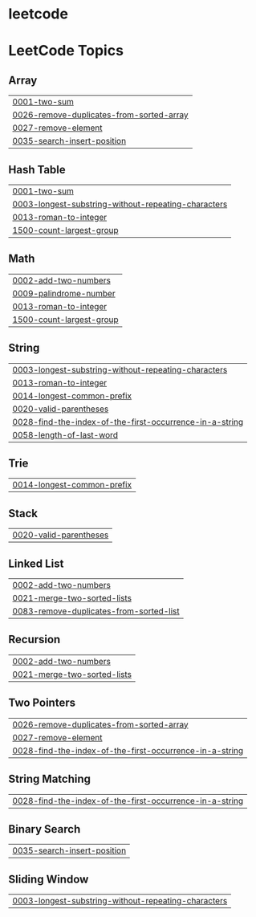 # leetcode

<!---LeetCode Topics Start-->
# LeetCode Topics
## Array
|  |
| ------- |
| [0001-two-sum](https://github.com/JIJASH/leetcode/tree/master/0001-two-sum) |
| [0026-remove-duplicates-from-sorted-array](https://github.com/JIJASH/leetcode/tree/master/0026-remove-duplicates-from-sorted-array) |
| [0027-remove-element](https://github.com/JIJASH/leetcode/tree/master/0027-remove-element) |
| [0035-search-insert-position](https://github.com/JIJASH/leetcode/tree/master/0035-search-insert-position) |
## Hash Table
|  |
| ------- |
| [0001-two-sum](https://github.com/JIJASH/leetcode/tree/master/0001-two-sum) |
| [0003-longest-substring-without-repeating-characters](https://github.com/JIJASH/leetcode/tree/master/0003-longest-substring-without-repeating-characters) |
| [0013-roman-to-integer](https://github.com/JIJASH/leetcode/tree/master/0013-roman-to-integer) |
| [1500-count-largest-group](https://github.com/JIJASH/leetcode/tree/master/1500-count-largest-group) |
## Math
|  |
| ------- |
| [0002-add-two-numbers](https://github.com/JIJASH/leetcode/tree/master/0002-add-two-numbers) |
| [0009-palindrome-number](https://github.com/JIJASH/leetcode/tree/master/0009-palindrome-number) |
| [0013-roman-to-integer](https://github.com/JIJASH/leetcode/tree/master/0013-roman-to-integer) |
| [1500-count-largest-group](https://github.com/JIJASH/leetcode/tree/master/1500-count-largest-group) |
## String
|  |
| ------- |
| [0003-longest-substring-without-repeating-characters](https://github.com/JIJASH/leetcode/tree/master/0003-longest-substring-without-repeating-characters) |
| [0013-roman-to-integer](https://github.com/JIJASH/leetcode/tree/master/0013-roman-to-integer) |
| [0014-longest-common-prefix](https://github.com/JIJASH/leetcode/tree/master/0014-longest-common-prefix) |
| [0020-valid-parentheses](https://github.com/JIJASH/leetcode/tree/master/0020-valid-parentheses) |
| [0028-find-the-index-of-the-first-occurrence-in-a-string](https://github.com/JIJASH/leetcode/tree/master/0028-find-the-index-of-the-first-occurrence-in-a-string) |
| [0058-length-of-last-word](https://github.com/JIJASH/leetcode/tree/master/0058-length-of-last-word) |
## Trie
|  |
| ------- |
| [0014-longest-common-prefix](https://github.com/JIJASH/leetcode/tree/master/0014-longest-common-prefix) |
## Stack
|  |
| ------- |
| [0020-valid-parentheses](https://github.com/JIJASH/leetcode/tree/master/0020-valid-parentheses) |
## Linked List
|  |
| ------- |
| [0002-add-two-numbers](https://github.com/JIJASH/leetcode/tree/master/0002-add-two-numbers) |
| [0021-merge-two-sorted-lists](https://github.com/JIJASH/leetcode/tree/master/0021-merge-two-sorted-lists) |
| [0083-remove-duplicates-from-sorted-list](https://github.com/JIJASH/leetcode/tree/master/0083-remove-duplicates-from-sorted-list) |
## Recursion
|  |
| ------- |
| [0002-add-two-numbers](https://github.com/JIJASH/leetcode/tree/master/0002-add-two-numbers) |
| [0021-merge-two-sorted-lists](https://github.com/JIJASH/leetcode/tree/master/0021-merge-two-sorted-lists) |
## Two Pointers
|  |
| ------- |
| [0026-remove-duplicates-from-sorted-array](https://github.com/JIJASH/leetcode/tree/master/0026-remove-duplicates-from-sorted-array) |
| [0027-remove-element](https://github.com/JIJASH/leetcode/tree/master/0027-remove-element) |
| [0028-find-the-index-of-the-first-occurrence-in-a-string](https://github.com/JIJASH/leetcode/tree/master/0028-find-the-index-of-the-first-occurrence-in-a-string) |
## String Matching
|  |
| ------- |
| [0028-find-the-index-of-the-first-occurrence-in-a-string](https://github.com/JIJASH/leetcode/tree/master/0028-find-the-index-of-the-first-occurrence-in-a-string) |
## Binary Search
|  |
| ------- |
| [0035-search-insert-position](https://github.com/JIJASH/leetcode/tree/master/0035-search-insert-position) |
## Sliding Window
|  |
| ------- |
| [0003-longest-substring-without-repeating-characters](https://github.com/JIJASH/leetcode/tree/master/0003-longest-substring-without-repeating-characters) |
<!---LeetCode Topics End-->